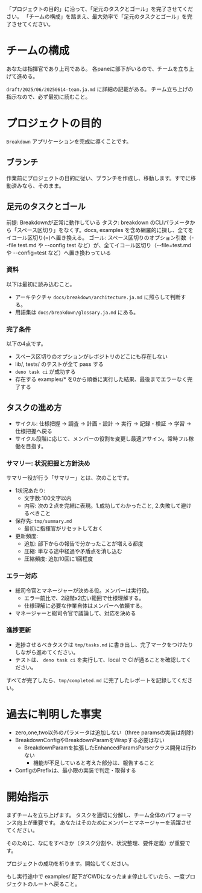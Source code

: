 「プロジェクトの目的」に沿って、「足元のタスクとゴール」を完了させてください。
「チームの構成」を踏まえ、最大効率で「足元のタスクとゴール」を完了させてください。

# チームの構成
あなたは指揮官であり上司である。
各paneに部下がいるので、チームを立ち上げて進める。

`draft/2025/06/20250614-team.ja.md` に詳細の記載がある。
チーム立ち上げの指示なので、必ず最初に読むこと。

# プロジェクトの目的

`Breakdown` アプリケーションを完成に導くことです。

## ブランチ
作業前にプロジェクトの目的に従い、ブランチを作成し、移動します。すでに移動済みなら、そのまま。

## 足元のタスクとゴール

前提: Breakdownが正常に動作している
タスク: breakdown のCLIパラメータから「スペース区切り」をなくす。docs, examples を含め網羅的に探し、全てをイコール区切り(=)へ置き換える。
ゴール: スペース区切りのオプション引数（--file test.md や --config test など）が、全てイコール区切り（--file=test.md や --config=test など）へ置き換わっている

### 資料

以下は最初に読み込むこと。

- アーキテクチャ `docs/breakdown/architecture.ja.md` に照らして判断する。
- 用語集は `docs/breakdown/glossary.ja.md` にある。


### 完了条件

以下の4点です。

- スペース区切りのオプションがレポジトリのどこにも存在しない
- lib/, tests/ のテストが全て pass する
- `deno task ci` が成功する
- 存在する examples/* を0から順番に実行した結果、最後までエラーなく完了する

## タスクの進め方

- サイクル: 仕様把握 → 調査 → 計画・設計 → 実行 → 記録・検証 → 学習 → 仕様把握へ戻る
- サイクル段階に応じて、メンバーの役割を変更し最適アサイン。常時フル稼働を目指す。

### サマリー: 状況把握と方針決め
サマリー役が行う「サマリー」とは、次のことです。

- 1状況あたり:
  - 文字数:100文字以内
  - 内容: 次の２点を完結に表現。1.成功してわかったこと, 2.失敗して避けるべきこと
- 保存先: `tmp/summary.md`
  - 最初に指揮官がリセットしておく
- 更新頻度: 
  - 追加: 部下からの報告で分かったことが増える都度
  - 圧縮: 単なる途中経過や矛盾点を消し込む
  - 圧縮頻度: 追加10回に1回程度


### エラー対応

- 総司令官とマネージャーが決める役。メンバーは実行役。
  - エラー前比で、2段階x2広い範囲で仕様理解する。
  - 仕様理解に必要な作業自体はメンバーへ依頼する。
- マネージャーと総司令官で議論して、対応を決める

### 進捗更新

- 進捗させるべきタスクは `tmp/tasks.md` に書き出し、完了マークをつけたりしながら進めてください。
- テストは、 `deno task ci` を実行して、local で CIが通ることを確認してください。

すべてが完了したら、`tmp/completed.md` に完了したレポートを記録してください。

# 過去に判明した事実
- zero,one,two以外のパラメータは追加しない（three paramsの実装は削除）
- BreakdownConfigやBreakdownParamをWrapする必要はない
  - BreakdownParamを拡張したEnhancedParamsParserクラス開発は行わない
    - 機能が不足していると考えた部分は、報告すること
- ConfigのPrefixは、最小限の実装で判定・取得する

# 開始指示

まずチームを立ち上げます。
タスクを適切に分解し、チーム全体のパフォーマンス向上が重要です。
あなたはそのためにメンバーとマネージャーを活躍させてください。

そのために、なにをすべきか（タスク分割や、状況整理、要件定義）が重要です。

プロジェクトの成功を祈ります。開始してください。


もし実行途中で examples/ 配下がCWDになったまま停止していたら、一度プロジェクトのルートへ戻ること。

